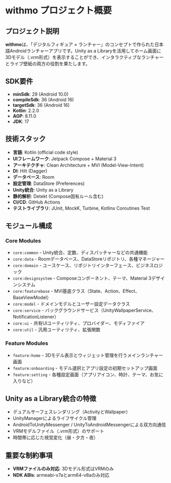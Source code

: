 # withmo プロジェクト概要

## プロジェクト説明
**withmo**は、「デジタルフィギュア × ランチャー」のコンセプトで作られた日本語Androidランチャーアプリです。Unity as a Libraryを活用してホーム画面に3Dモデル（.vrm形式）を表示することができ、インタラクティブなランチャーとライブ壁紙の両方の役割を果たします。

## SDK要件
- **minSdk**: 29 (Android 10.0)
- **compileSdk**: 36 (Android 16)
- **targetSdk**: 36 (Android 16)
- **Kotlin**: 2.2.0
- **AGP**: 8.11.0
- **JDK**: 17

## 技術スタック
- **言語**: Kotlin (official code style)
- **UIフレームワーク**: Jetpack Compose + Material 3
- **アーキテクチャ**: Clean Architecture + MVI (Model-View-Intent)
- **DI**: Hilt (Dagger)
- **データベース**: Room
- **設定管理**: DataStore (Preferences)
- **Unity統合**: Unity as a Library
- **静的解析**: Detekt (Compose固有ルール含む)
- **CI/CD**: GitHub Actions
- **テストライブラリ**: JUnit, MockK, Turbine, Kotlinx Coroutines Test

## モジュール構成

### Core Modules
- `core:common` - Unity統合、定数、ディスパッチャーなどの共通機能
- `core:data` - Roomデータベース、DataStoreリポジトリ、各種マネージャー
- `core:domain` - ユースケース、リポジトリインターフェース、ビジネスロジック
- `core:designsystem` - Composeコンポーネント、テーマ、Material 3デザインシステム
- `core:featurebase` - MVI基底クラス（State、Action、Effect、BaseViewModel）
- `core:model` - ドメインモデルとユーザー設定データクラス
- `core:service` - バックグラウンドサービス（UnityWallpaperService、NotificationListener）
- `core:ui` - 共有UIユーティリティ、プロバイダー、モディファイア
- `core:util` - 汎用ユーティリティ、拡張関数

### Feature Modules
- `feature:home` - 3Dモデル表示とウィジェット管理を行うメインランチャー画面
- `feature:onboarding` - モデル選択とアプリ設定の初期セットアップ画面
- `feature:setting` - 各種設定画面（アプリアイコン、時計、テーマ、お気に入りなど）

## Unity as a Library統合の特徴
- デュアルサーフェスレンダリング（ActivityとWallpaper）
- UnityManagerによるライフサイクル管理
- AndroidToUnityMessenger / UnityToAndroidMessengerによる双方向通信
- VRMモデルファイル（.vrm形式）のサポート
- 時間帯に応じた視覚変化（昼・夕方・夜）

## 重要な制約事項
- **VRMファイルのみ対応**: 3Dモデル形式はVRMのみ
- **NDK ABIs**: armeabi-v7aとarm64-v8aのみ対応